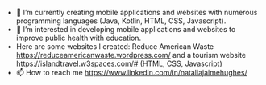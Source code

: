 - 🌱 I’m currently creating mobile applications and websites with numerous programming languages (Java, Kotlin, HTML, CSS, Javascript).
- 🥗 I’m interested in developing mobile applications and websites to improve public health with education.
- Here are some websites I created: Reduce American Waste https://reduceamericanwaste.wordpress.com/ and a tourism website https://islandtravel.w3spaces.com/# (HTML, CSS, Javascript)
- 📫 How to reach me https://www.linkedin.com/in/nataliajaimehughes/

<!---
nataliajaimehughes/nataliajaimehughes is a ✨ special ✨ repository because its `README.md` (this file) appears on your GitHub profile.
You can click the Preview link to take a look at your changes.
--->
